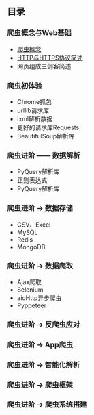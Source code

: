 ## 目录

### 爬虫概念与Web基础

- [爬虫概念](docs/爬虫概念.md)
- [HTTP与HTTPS协议简述](docs/HTTP与HTTPS协议概述.md)
- 网页组成三剑客简述
 
### 爬虫初体验

- Chrome抓包
- urllib请求库
- lxml解析数据
- 更好的请求库Requests
- BeautifulSoup解析库

### 爬虫进阶 —— 数据解析

- PyQuery解析库
- 正则表达式
- PyQuery解析库

### 爬虫进阶 → 数据存储

- CSV、Excel
- MySQL
- Redis
- MongoDB

### 爬虫进阶 → 数据爬取

- Ajax爬取
- Selenium
- aioHttp异步爬虫
- Pyppeteer

### 爬虫进阶 → 反爬虫应对

### 爬虫进阶 → App爬虫

### 爬虫进阶 → 智能化解析

### 爬虫进阶 → 爬虫框架

### 爬虫进阶 → 爬虫系统搭建